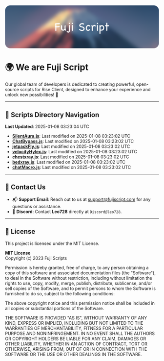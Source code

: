 ![Banner](.github/b.webp)

# 🌍 **We are Fuji Script**

Our global team of developers is dedicated to creating powerful, open-source scripts for Rise Client, designed to enhance your experience and unlock new possibilities! 🌟

---
<!-- SCRIPTS_NAVIGATION_START -->
## 📂 **Scripts Directory Navigation**

**Last Updated**: 2025-01-08 03:23:04 UTC

- **[SilentAura.js](scripts/SilentAura.js)**: Last modified on 2025-01-08 03:23:02 UTC
- **[ChatBypass.js](scripts/ChatBypass.js)**: Last modified on 2025-01-08 03:23:02 UTC
- **[jetpackFly.js](scripts/jetpackFly.js)**: Last modified on 2025-01-08 03:23:02 UTC
- **[velocityHylex.js](scripts/velocityHylex.js)**: Last modified on 2025-01-08 03:23:02 UTC
- **[chestxray.js](scripts/chestxray.js)**: Last modified on 2025-01-08 03:23:02 UTC
- **[bedxray.js](scripts/bedxray.js)**: Last modified on 2025-01-08 03:23:02 UTC
- **[chatMacro.js](scripts/chatMacro.js)**: Last modified on 2025-01-08 03:23:02 UTC

<!-- SCRIPTS_NAVIGATION_END -->

---

## 💬 **Contact Us**  
- 📬 **Support Email**: Reach out to us at [support@fujiscript.com](mailto:support@fujiscript.com) for any questions or assistance.  
- 💬 **Discord**: Contact **Leo728** directly at `Discord@leo728`.

---

## 📜 **License**

This project is licensed under the MIT License.  

**MIT License**  
Copyright (c) 2023 Fuji Scripts  

Permission is hereby granted, free of charge, to any person obtaining a copy of this software and associated documentation files (the "Software"), to deal in the Software without restriction, including without limitation the rights to use, copy, modify, merge, publish, distribute, sublicense, and/or sell copies of the Software, and to permit persons to whom the Software is furnished to do so, subject to the following conditions:  

The above copyright notice and this permission notice shall be included in all copies or substantial portions of the Software.  

THE SOFTWARE IS PROVIDED "AS IS", WITHOUT WARRANTY OF ANY KIND, EXPRESS OR IMPLIED, INCLUDING BUT NOT LIMITED TO THE WARRANTIES OF MERCHANTABILITY, FITNESS FOR A PARTICULAR PURPOSE AND NONINFRINGEMENT. IN NO EVENT SHALL THE AUTHORS OR COPYRIGHT HOLDERS BE LIABLE FOR ANY CLAIM, DAMAGES OR OTHER LIABILITY, WHETHER IN AN ACTION OF CONTRACT, TORT OR OTHERWISE, ARISING FROM, OUT OF OR IN CONNECTION WITH THE SOFTWARE OR THE USE OR OTHER DEALINGS IN THE SOFTWARE.  
